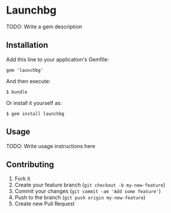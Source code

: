 # Launchbg

TODO: Write a gem description

## Installation

Add this line to your application's Gemfile:

    gem 'launchbg'

And then execute:

    $ bundle

Or install it yourself as:

    $ gem install launchbg

## Usage

TODO: Write usage instructions here

## Contributing

1. Fork it
2. Create your feature branch (`git checkout -b my-new-feature`)
3. Commit your changes (`git commit -am 'Add some feature'`)
4. Push to the branch (`git push origin my-new-feature`)
5. Create new Pull Request
